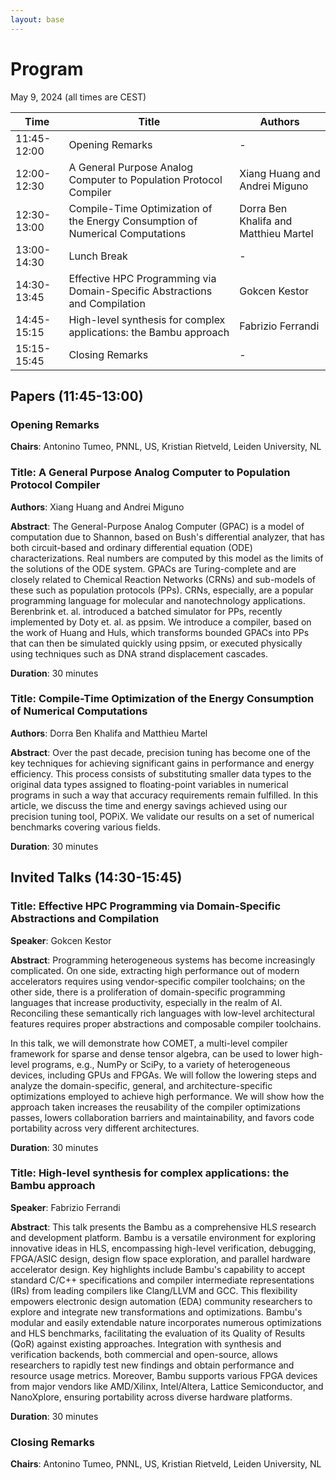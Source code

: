 ```yaml
---
layout: base
---
```


# Program

May 9, 2024 (all times are CEST)

| Time          | Title | **Authors** |
| ------------- | ----- | ------- |
| 11:45-12:00   | Opening Remarks | - |
| 12:00-12:30   | A General Purpose Analog Computer to Population Protocol Compiler | Xiang Huang and Andrei Miguno |
| 12:30-13:00   | Compile-Time Optimization of the Energy Consumption of Numerical Computations | Dorra Ben Khalifa and Matthieu Martel |
| 13:00-14:30   | Lunch Break | - |
| 14:30-13:45   | Effective HPC Programming via Domain-Specific Abstractions and Compilation | Gokcen Kestor |
| 14:45-15:15   | High-level synthesis for complex applications: the Bambu approach | Fabrizio Ferrandi |
| 15:15-15:45   | Closing Remarks | - |


## Papers (11:45-13:00)

### Opening Remarks

**Chairs**: Antonino Tumeo, PNNL, US, Kristian Rietveld, Leiden University, NL


### Title: A General Purpose Analog Computer to Population Protocol Compiler

**Authors**: Xiang Huang and Andrei Miguno

**Abstract**: The General-Purpose Analog Computer (GPAC) is a model of computation
due to Shannon, based on Bush's differential analyzer, that has both
circuit-based and ordinary differential equation (ODE) characterizations. Real
numbers are computed by this model as the limits of the solutions of the ODE
system. GPACs are Turing-complete and are closely related to Chemical Reaction
Networks (CRNs) and sub-models of these such as population protocols (PPs).
CRNs, especially, are a popular programming language for molecular and
nanotechnology applications. Berenbrink et. al. introduced a batched simulator
for PPs, recently implemented by Doty et. al. as ppsim. We introduce a compiler,
based on the work of Huang and Huls, which transforms bounded GPACs into PPs
that can then be simulated quickly using ppsim, or executed physically using
techniques such as DNA strand displacement cascades.

**Duration**: 30 minutes


### Title: Compile-Time Optimization of the Energy Consumption of Numerical Computations

**Authors**: Dorra Ben Khalifa and Matthieu Martel

**Abstract**: Over the past decade, precision tuning has become one of the key
techniques for achieving significant gains in performance and energy efficiency.
This process consists of substituting smaller data types to the original data
types assigned to floating-point variables in numerical programs in such a way
that accuracy requirements remain fulfilled. In this article, we discuss the
time and energy savings achieved using our precision tuning tool, POPiX.  We
validate our results on a  set of numerical benchmarks covering  various fields.

**Duration**: 30 minutes


## Invited Talks (14:30-15:45)

### Title: Effective HPC Programming via Domain-Specific Abstractions and Compilation

**Speaker**: Gokcen Kestor

**Abstract**: Programming heterogeneous systems has become increasingly complicated.
On one side, extracting high performance out of modern accelerators requires
using vendor-specific compiler toolchains; on the other side, there is a
proliferation of domain-specific programming languages that increase
productivity, especially in the realm of AI. Reconciling these semantically rich
languages with low-level architectural features requires proper abstractions and
composable compiler toolchains.

In this talk, we will demonstrate how COMET, a multi-level compiler framework
for sparse and dense tensor algebra, can be used to lower high-level programs,
e.g., NumPy or SciPy,  to a variety of heterogeneous devices, including GPUs and
FPGAs. We will follow the lowering steps and analyze the domain-specific,
general, and architecture-specific optimizations employed to achieve high
performance. We will show how the approach taken increases the reusability of
the compiler optimizations passes,  lowers collaboration barriers and
maintainability, and favors code portability across very different
architectures.

**Duration**: 30 minutes


### Title: High-level synthesis for complex applications: the Bambu approach

**Speaker**: Fabrizio Ferrandi

**Abstract**: This talk presents the Bambu as a comprehensive HLS research and
development platform. Bambu is a versatile environment for exploring innovative
ideas in HLS, encompassing high-level verification, debugging, FPGA/ASIC design,
design flow space exploration, and parallel hardware accelerator design.  Key
highlights include Bambu's capability to accept standard C/C++ specifications
and compiler intermediate representations (IRs) from leading compilers like
Clang/LLVM and GCC. This flexibility empowers electronic design automation (EDA)
community researchers to explore and integrate new transformations and
optimizations.  Bambu's modular and easily extendable nature incorporates
numerous optimizations and HLS benchmarks, facilitating the evaluation of its
Quality of Results (QoR) against existing approaches. Integration with synthesis
and verification backends, both commercial and open-source, allows researchers
to rapidly test new findings and obtain performance and resource usage metrics.
Moreover, Bambu supports various FPGA devices from major vendors like
AMD/Xilinx, Intel/Altera, Lattice Semiconductor, and NanoXplore, ensuring
portability across diverse hardware platforms.

**Duration**: 30 minutes


### Closing Remarks

**Chairs**: Antonino Tumeo, PNNL, US, Kristian Rietveld, Leiden University, NL